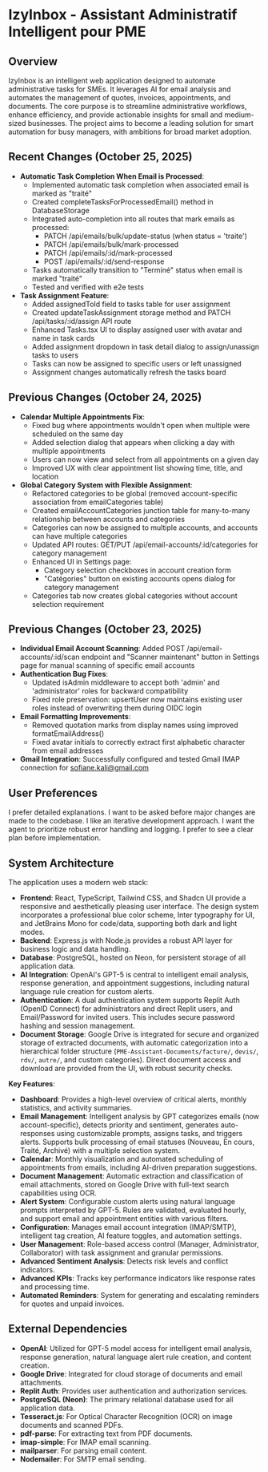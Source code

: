 # IzyInbox - Assistant Administratif Intelligent pour PME

## Overview
IzyInbox is an intelligent web application designed to automate administrative tasks for SMEs. It leverages AI for email analysis and automates the management of quotes, invoices, appointments, and documents. The core purpose is to streamline administrative workflows, enhance efficiency, and provide actionable insights for small and medium-sized businesses. The project aims to become a leading solution for smart automation for busy managers, with ambitions for broad market adoption.

## Recent Changes (October 25, 2025)
- **Automatic Task Completion When Email is Processed**:
  - Implemented automatic task completion when associated email is marked as "traité"
  - Created completeTasksForProcessedEmail() method in DatabaseStorage
  - Integrated auto-completion into all routes that mark emails as processed:
    - PATCH /api/emails/bulk/update-status (when status = 'traite')
    - PATCH /api/emails/bulk/mark-processed
    - PATCH /api/emails/:id/mark-processed
    - POST /api/emails/:id/send-response
  - Tasks automatically transition to "Terminé" status when email is marked "traité"
  - Tested and verified with e2e tests
- **Task Assignment Feature**:
  - Added assignedToId field to tasks table for user assignment
  - Created updateTaskAssignment storage method and PATCH /api/tasks/:id/assign API route
  - Enhanced Tasks.tsx UI to display assigned user with avatar and name in task cards
  - Added assignment dropdown in task detail dialog to assign/unassign tasks to users
  - Tasks can now be assigned to specific users or left unassigned
  - Assignment changes automatically refresh the tasks board

## Previous Changes (October 24, 2025)
- **Calendar Multiple Appointments Fix**:
  - Fixed bug where appointments wouldn't open when multiple were scheduled on the same day
  - Added selection dialog that appears when clicking a day with multiple appointments
  - Users can now view and select from all appointments on a given day
  - Improved UX with clear appointment list showing time, title, and location
- **Global Category System with Flexible Assignment**: 
  - Refactored categories to be global (removed account-specific association from emailCategories table)
  - Created emailAccountCategories junction table for many-to-many relationship between accounts and categories
  - Categories can now be assigned to multiple accounts, and accounts can have multiple categories
  - Updated API routes: GET/PUT /api/email-accounts/:id/categories for category management
  - Enhanced UI in Settings page:
    - Category selection checkboxes in account creation form
    - "Catégories" button on existing accounts opens dialog for category management
  - Categories tab now creates global categories without account selection requirement

## Previous Changes (October 23, 2025)
- **Individual Email Account Scanning**: Added POST /api/email-accounts/:id/scan endpoint and "Scanner maintenant" button in Settings page for manual scanning of specific email accounts
- **Authentication Bug Fixes**: 
  - Updated isAdmin middleware to accept both 'admin' and 'administrator' roles for backward compatibility
  - Fixed role preservation: upsertUser now maintains existing user roles instead of overwriting them during OIDC login
- **Email Formatting Improvements**: 
  - Removed quotation marks from display names using improved formatEmailAddress()
  - Fixed avatar initials to correctly extract first alphabetic character from email addresses
- **Gmail Integration**: Successfully configured and tested Gmail IMAP connection for sofiane.kali@gmail.com

## User Preferences
I prefer detailed explanations.
I want to be asked before major changes are made to the codebase.
I like an iterative development approach.
I want the agent to prioritize robust error handling and logging.
I prefer to see a clear plan before implementation.

## System Architecture
The application uses a modern web stack:
- **Frontend**: React, TypeScript, Tailwind CSS, and Shadcn UI provide a responsive and aesthetically pleasing user interface. The design system incorporates a professional blue color scheme, Inter typography for UI, and JetBrains Mono for code/data, supporting both dark and light modes.
- **Backend**: Express.js with Node.js provides a robust API layer for business logic and data handling.
- **Database**: PostgreSQL, hosted on Neon, for persistent storage of all application data.
- **AI Integration**: OpenAI's GPT-5 is central to intelligent email analysis, response generation, and appointment suggestions, including natural language rule creation for custom alerts.
- **Authentication**: A dual authentication system supports Replit Auth (OpenID Connect) for administrators and direct Replit users, and Email/Password for invited users. This includes secure password hashing and session management.
- **Document Storage**: Google Drive is integrated for secure and organized storage of extracted documents, with automatic categorization into a hierarchical folder structure (`PME-Assistant-Documents/facture/`, `devis/`, `rdv/`, `autre/`, and custom categories). Direct document access and download are provided from the UI, with robust security checks.

**Key Features**:
- **Dashboard**: Provides a high-level overview of critical alerts, monthly statistics, and activity summaries.
- **Email Management**: Intelligent analysis by GPT categorizes emails (now account-specific), detects priority and sentiment, generates auto-responses using customizable prompts, assigns tasks, and triggers alerts. Supports bulk processing of email statuses (Nouveau, En cours, Traité, Archivé) with a multiple selection system.
- **Calendar**: Monthly visualization and automated scheduling of appointments from emails, including AI-driven preparation suggestions.
- **Document Management**: Automatic extraction and classification of email attachments, stored on Google Drive with full-text search capabilities using OCR.
- **Alert System**: Configurable custom alerts using natural language prompts interpreted by GPT-5. Rules are validated, evaluated hourly, and support email and appointment entities with various filters.
- **Configuration**: Manages email account integration (IMAP/SMTP), intelligent tag creation, AI feature toggles, and automation settings.
- **User Management**: Role-based access control (Manager, Administrator, Collaborator) with task assignment and granular permissions.
- **Advanced Sentiment Analysis**: Detects risk levels and conflict indicators.
- **Advanced KPIs**: Tracks key performance indicators like response rates and processing time.
- **Automated Reminders**: System for generating and escalating reminders for quotes and unpaid invoices.

## External Dependencies
- **OpenAI**: Utilized for GPT-5 model access for intelligent email analysis, response generation, natural language alert rule creation, and content creation.
- **Google Drive**: Integrated for cloud storage of documents and email attachments.
- **Replit Auth**: Provides user authentication and authorization services.
- **PostgreSQL (Neon)**: The primary relational database used for all application data.
- **Tesseract.js**: For Optical Character Recognition (OCR) on image documents and scanned PDFs.
- **pdf-parse**: For extracting text from PDF documents.
- **imap-simple**: For IMAP email scanning.
- **mailparser**: For parsing email content.
- **Nodemailer**: For SMTP email sending.